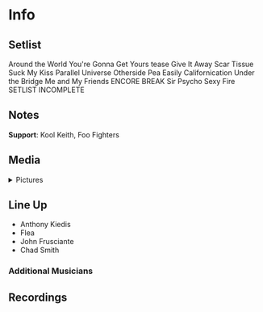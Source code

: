 # Info

## Setlist

Around the World
You're Gonna Get Yours tease
Give It Away
Scar Tissue
Suck My Kiss
Parallel Universe
Otherside
Pea
Easily
Californication
Under the Bridge
Me and My Friends
ENCORE BREAK
Sir Psycho Sexy
Fire
SETLIST INCOMPLETE

## Notes

**Support**: Kool Keith, Foo Fighters

## Media 

<details>
  <summary>Pictures</summary>
  <!--<img alt="Setlist" title="Setlist" src="_.jpg" height="200" />
  <img alt="Clipping" title="Clipping" src="_.jpg" height="200" />
  <img alt="Flyer" title="Flyer" src="_.jpg" height="200" />-->
</details>

## Line Up

* Anthony Kiedis
* Flea
* John Frusciante
* Chad Smith

### Additional Musicians

## Recordings
